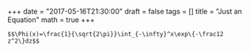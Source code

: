 +++
date = "2017-05-16T21:30:00"
draft = false
tags = []
title = "Just an Equation"
math = true
+++
<script type="text/javascript"
  src="https://cdn.mathjax.org/mathjax/latest/MathJax.js?config=TeX-AMS-MML_HTMLorMML">
</script>

`$$\Phi(x)=\frac{1}{\sqrt{2\pi}}\int_{-\infty}^x\exp\{-\frac12 z^2\}dz$$`
